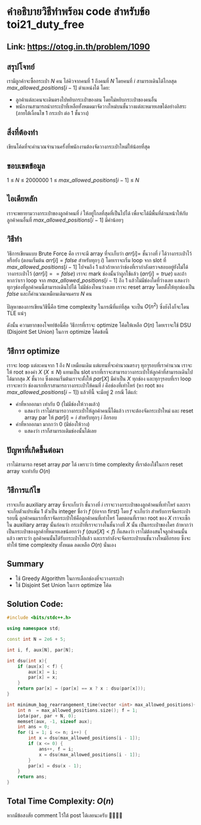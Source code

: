 # คำอธิบายวิธีทำพร้อม code สำหรับข้อ toi21_duty_free
## Link: https://otog.in.th/problem/1090
## สรุปโจทย์
เรามีลูกค้าจะซื้อกระเป๋า $N$ คน ไล่คิวจากคนที่ $1$ ถึงคนที่ $N$ โดยคนที่ $i$ สามารถเดินได้ไกลสุด $max\_allowed\_positions[i - 1]$ ตำแหน่งได้ โดย:
- ลูกค้าแต่ละคนจะเดินตรงไปหยิบกระเป๋าของตน โดยไม่หยิบกระเป๋าของคนอื่น
- พนักงานสามารถนำกระเป๋าที่เหลือทั้งหมดมาจัดวางใหม่บนชั้นวางแต่ละหมายเลขได้อย่างอิสระ (ภายใต้เงื่อนไข $1$ กระเป๋า ต่อ $1$ ชั้นวาง)

## สิ่งที่ต้องทำ
 เขียนโค้ดที่จะคำนวณจำนวนครั้งที่พนักงานต้องจัดวางกระเป๋าใหม่ให้น้อยที่สุด

## ขอบเขตข้อมูล
$1$ $\leq$ $N$ $\leq$ $2000000$
$1$ $\leq$ $max\_allowed\_positions[i - 1]$ $\leq$ $N$

## ไอเดียหลัก
เราจะพยายามวางกระเป๋าของลูกค้าคนที่ $i$ ให้อยู่ไกลที่สุดที่เป็นไปได้ เพื่อจะได้มีพื้นที่ด้านหน้าให้กับลูกค้าคนอื่นที่ $max\_allowed\_positions[i - 1]$ มีค่าน้อยๆ
## วิธีทำ
วิธีการเขียนแบบ Brute Force คือ เราจะมี array ที่จะเก็บว่า $arr[i] =$ ชั้นวางที่ $i$ ได้วางกระเป๋าไว้หรือยัง (ตอนเริ่มต้น $arr[i] = false$ สำหรับทุกๆ $i$) โดยเราจะเริ่ม loop จาก slot ที่ $max\_allowed\_positions[i - 1]$ ไปจนถึง $1$ แล้วถ้าหากว่าช่องที่เรากำลังตรวจสอบอยู่ยังไม่ได้วางกระเป๋าไว้ ($arr[i] == false$) เราจะ mark ช่องนั้นว่าถูกใช้แล้ว ($arr[i] = true$) และถ้าหากว่าเรา loop จาก $max\_allowed\_positions[i - 1]$ ถึง $1$ แล้วไม่มีช่องใดที่ว่างเลย แสดงว่า ทุกๆช่องที่ลูกค้าคนนี้สามารถเดินไปได้ ไม่มีช่องไหนว่างเลย เราจะ reset array โดยตั้งให้ทุกช่องเป็น $false$ และก็คำนวณเหมือนเดิมจนครบ $N$ คน

ปัญหาของการเขียนวิธีนี้คือ time complexity ในกรณีที่แย่ที่สุด จะเป็น $O(n^2)$ ซึ่งยังไงก็จะโดน TLE แน่ๆ

ดังนั้น ความยากของโจทย์ข้อนี้คือ วิธีการที่เราจะ optimize โค้ดให้เหลือ $O(n)$ โดยเราจะใช้ DSU (Disjoint Set Union) ในการ optimize โค้ดข้อนี้

## วิธีการ optimize
เราจะ loop แต่ละคนจาก $1$ ถึง $N$ เหมือนเดิม แต่แทนที่จะคำนวณตรงๆ ทุกๆรอบที่เราคำนวณ เราจะให้ root ของค่า $X$ $(X \leq N)$ แทนเป็น slot แรกที่เราจะสามารถวางกระเป๋าให้ลูกค้าที่สามารถเดินไปได้มากสุด $X$ ชั้นวาง ซึ่งตอนเริ่มต้นเราจะตั้งให้ $par[X]$ มีค่าเป็น $X$ ทุกช่อง และทุกๆรอบที่เรา loop เราจะหาว่า ช่องแรกที่เราสามารถวางกระเป๋าให้คนที่ $i$ คือช่องที่เท่าไหร่ (หา root ของ $max\_allowed\_positions[i - 1]$) แล้วทีนี้ จะมีอยู่ 2 กรณี ได้แก่:
- ค่าที่หาออกมา เท่ากับ $0$ (ไม่มีช่องให้วางแล้ว)
    - แสดงว่า เราไม่สามารถวางกระเป๋าให้ลูกค้าคนนี้ได้แล้ว เราจะต้องจัดกระเป๋าใหม่ และ reset array par ให้ $par[i] = i$ สำหรับทุกๆ $i$ อีกรอบ
- ค่าที่หาออกมา มากกว่า $0$ (มีช่องให้วาง)
    - แสดงว่า เราก็สามารถเติมช่องนั้นได้เลย
## ปัญหาที่เกิดขึ้นต่อมา
เราไม่สามารถ reset array $par$ ได้ เพราะว่า time complexity ที่เราต้องใช้ในการ reset array จะเท่ากับ $O(n)$
## วิธีการแก้ไข
เราจะเก็บ auxiliary array ซึ่งจะเก็บว่า ชั้นวางที่ $i$ เราจะวางกระเป๋าของลูกค้าคนที่เท่าไหร่ และเราจะเก็บตัวแปรเพิ่ม 1 ตัวเป็น integer ชื่อว่า $f$ (ย่อจาก first) โดย $f$ จะเก็บว่า สำหรับการจัดกระเป๋ารอบนี้ ลูกค้าคนแรกที่เราจัดกระเป๋าให้คือลูกค้าคนที่เท่าไหร่ โดยตอนที่เราหา root ของ $X$ เราจะเช็กใน auxiliary array นั้นก่อนว่า กระเป๋าที่เราจะวางในชั้นวางที่ $X$ นั้น เป็นกระเป๋าของใคร ถ้าหากว่าเป็นกระเป๋าของลูกค้าที่หมายเลขน้อยกว่า $f$ $(aux[X] < f)$ ก็แสดงว่า เราไม่ต้องสนใจลูกค้าคนนั้นแล้ว เพราะว่า ลูกค้าคนนั้นได้รับกระเป๋าไปแล้ว และเรากำลังจะจัดกระเป๋าบนชั้นวางใหม่อีกรอบ ซึ่งจะทำให้ time complexity ทั้งหมด ลดเหลือ $O(n)$ นั่นเอง
## Summary
- ใช้ Greedy Algorithm ในการเลือกช่องที่จะวางกระเป๋า
- ใช้ Disjoint Set Union ในการ optimize โค้ด
## Solution Code: 
```cpp
#include <bits/stdc++.h>

using namespace std;

const int N = 2e6 + 5;

int i, f, aux[N], par[N];

int dsu(int x){
	if (aux[x] < f) {
		aux[x] = i;
		par[x] = x;
	}
	return par[x] = (par[x] == x ? x : dsu(par[x]));
}

int minimum_bag_rearrangement_time(vector <int> max_allowed_positions){
	int n  = max_allowed_positions.size(); f = 1;
	iota(par, par + N, 0);
	memset(aux, -1, sizeof aux);
	int ans = 0;
	for (i = 1; i <= n; i++) {
		int x = dsu(max_allowed_positions[i - 1]);
		if (x <= 0) {
			ans++, f = i;
			x = dsu(max_allowed_positions[i - 1]);
		}
		par[x] = dsu(x - 1);
	}
	return ans;
}
```
## Total Time Complexity: $O(n)$

หากมีข้อสงสัย comment ไว้ใต้ post ได้เลยนะครับ 🙇‍♂️🙇‍♂️
<!--stackedit_data:
eyJoaXN0b3J5IjpbLTIxMjU0MTExXX0=
-->
